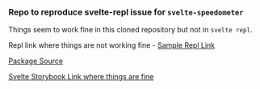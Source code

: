 ### Repo to reproduce svelte-repl issue for `svelte-speedometer`

Things seem to work fine in this cloned repository but not in `svelte repl`.

Repl link where things are not working fine - [Sample Repl Link](https://svelte.dev/repl/cf869c9ab9f9431195222ba6cea10b59?version=3.20.1)

[Package Source](https://github.com/palerdot/svelte-speedometer)


[Svelte Storybook Link where things are fine](https://palerdot.in/svelte-speedometer)
